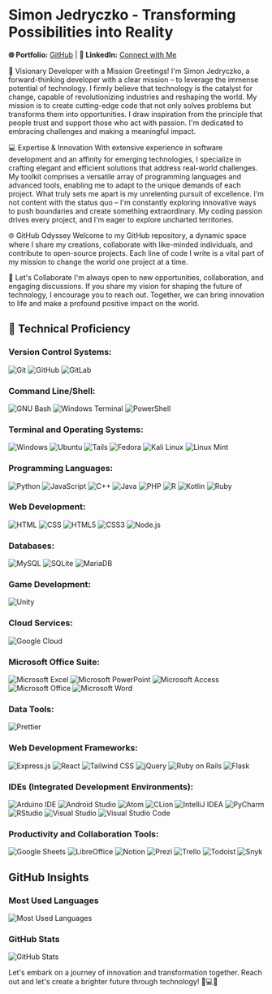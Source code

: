 # Simon Jedryczko - Transforming Possibilities into Reality

**🌐 Portfolio:** [GitHub](https://github.com/ProfessionalCatSummoner) | **🤝 LinkedIn:** [Connect with Me](https://www.linkedin.com/in/szymon-jędryczko/)

🚀 Visionary Developer with a Mission
Greetings! I'm Simon Jedryczko, a forward-thinking developer with a clear mission – to leverage the immense potential of technology. I firmly believe that technology is the catalyst for change, capable of revolutionizing industries and reshaping the world. My mission is to create cutting-edge code that not only solves problems but transforms them into opportunities. I draw inspiration from the principle that people trust and support those who act with passion. I'm dedicated to embracing challenges and making a meaningful impact.

💻 Expertise & Innovation
With extensive experience in software development and an affinity for emerging technologies, I specialize in crafting elegant and efficient solutions that address real-world challenges. My toolkit comprises a versatile array of programming languages and advanced tools, enabling me to adapt to the unique demands of each project. What truly sets me apart is my unrelenting pursuit of excellence. I'm not content with the status quo – I'm constantly exploring innovative ways to push boundaries and create something extraordinary. My coding passion drives every project, and I'm eager to explore uncharted territories.

🌐 GitHub Odyssey
Welcome to my GitHub repository, a dynamic space where I share my creations, collaborate with like-minded individuals, and contribute to open-source projects. Each line of code I write is a vital part of my mission to change the world one project at a time.

🤝 Let's Collaborate
I'm always open to new opportunities, collaboration, and engaging discussions. If you share my vision for shaping the future of technology, I encourage you to reach out. Together, we can bring innovation to life and make a profound positive impact on the world.

## 💼 Technical Proficiency

### **Version Control Systems:**
![Git](https://img.shields.io/badge/GIT-E44C30?style=for-the-badge&logo=git&logoColor=white)
![GitHub](https://img.shields.io/badge/GitHub-100000?style=for-the-badge&logo=github&logoColor=white)
![GitLab](https://img.shields.io/badge/GitLab-330F63?style=for-the-badge&logo=gitlab&logoColor=white)

### **Command Line/Shell:**
![GNU Bash](https://img.shields.io/badge/GNU%20Bash-4EAA25?style=for-the-badge&logo=GNU%20Bash&logoColor=white)
![Windows Terminal](https://img.shields.io/badge/windows%20terminal-4D4D4D?style=for-the-badge&logo=windows%20terminal&logoColor=white)
![PowerShell](https://img.shields.io/badge/powershell-5391FE?style=for-the-badge&logo=powershell&logoColor=white)

### **Terminal and Operating Systems:**
![Windows](https://img.shields.io/badge/Windows-0078D6?style=for-the-badge&logo=windows&logoColor=white)
![Ubuntu](https://img.shields.io/badge/Ubuntu-E95420?style=for-the-badge&logo=ubuntu&logoColor=white)
![Tails](https://img.shields.io/badge/Tails%20-56347C?&style=for-the-badge&logo=tails&logoColor=white)
![Fedora](https://img.shields.io/badge/Fedora-294172?style=for-the-badge&logo=fedora&logoColor=white)
![Kali Linux](https://img.shields.io/badge/Kali_Linux-557C94?style=for-the-badge&logo=kali-linux&logoColor=white)
![Linux Mint](https://img.shields.io/badge/Linux_Mint-87CF3E?style=for-the-badge&logo=linux-mint&logoColor=white)

### **Programming Languages:**
![Python](https://img.shields.io/badge/Python-3776AB?style=for-the-badge&logo=python&logoColor=white)
![JavaScript](https://img.shields.io/badge/JavaScript-F7DF1E?style=for-the-badge&logo=javascript&logoColor=black)
![C++](https://img.shields.io/badge/C%2B%2B-00599C?style=for-the-badge&logo=c%2B%2B&logoColor=white)
![Java](https://img.shields.io/badge/Java-ED8B00?style=for-the-badge&logo=openjdk&logoColor=white)
![PHP](https://img.shields.io/badge/PHP-777BB4?style=for-the-badge&logo=php&logoColor=white)
![R](https://img.shields.io/badge/R-276DC3?style=for-the-badge&logo=R&logoColor=white)
![Kotlin](https://img.shields.io/badge/Kotlin-0095D5?&style=for-the-badge&logo=kotlin&logoColor=white)
![Ruby](https://img.shields.io/badge/Ruby-CC342D?style=for-the-badge&logo=ruby&logoColor=white)

### **Web Development:**
![HTML](https://img.shields.io/badge/HTML-239120?style=for-the-badge&logo=html5&logoColor=white)
![CSS](https://img.shields.io/badge/CSS-239120?&style=for-the-badge&logo=css3&logoColor=white)
![HTML5](https://img.shields.io/badge/HTML5-E34F26?style=for-the-badge&logo=html5&logoColor=white)
![CSS3](https://img.shields.io/badge/CSS3-1572B6?style=for-the-badge&logo=css3&logoColor=white)
![Node.js](https://img.shields.io/badge/Node.js-43853D?style=for-the-badge&logo=node.js&logoColor=white)

### **Databases:**
![MySQL](https://img.shields.io/badge/MySQL-00000F?style=for-the-badge&logo=mysql&logoColor=white)
![SQLite](https://img.shields.io/badge/SQLite-07405E?style=for-the-badge&logo=sqlite&logoColor=white)
![MariaDB](https://img.shields.io/badge/MariaDB-003545?style=for-the-badge&logo=mariadb&logoColor=white)

### **Game Development:**
![Unity](https://img.shields.io/badge/Unity-100000?style=for-the-badge&logo=unity&logoColor=white)

### **Cloud Services:**
![Google Cloud](https://img.shields.io/badge/Google_Cloud-4285F4?style=for-the-badge&logo=google-cloud&logoColor=white)

### **Microsoft Office Suite:**
![Microsoft Excel](https://img.shields.io/badge/Microsoft_Excel-217346?style=for-the-badge&logo=microsoft-excel&logoColor=white)
![Microsoft PowerPoint](https://img.shields.io/badge/Microsoft_PowerPoint-B7472A?style=for-the-badge&logo=microsoft-powerpoint&logoColor=white)
![Microsoft Access](https://img.shields.io/badge/Microsoft_Access-A4373A?style=for-the-badge&logo=microsoft-access&logoColor=white)
![Microsoft Office](https://img.shields.io/badge/Microsoft_Office-D83B01?style=for-the-badge&logo=microsoft-office&logoColor=white)
![Microsoft Word](https://img.shields.io/badge/Microsoft_Word-2B579A?style=for-the-badge&logo=microsoft-word&logoColor=white)

### **Data Tools:**
![Prettier](https://img.shields.io/badge/prettier-1A2C34?style=for-the-badge&logo=prettier&logoColor=F7BA3E)

### **Web Development Frameworks:**
![Express.js](https://img.shields.io/badge/Express.js-404D59?style=for-the-badge)
![React](https://img.shields.io/badge/React-20232A?style=for-the-badge&logo=react&logoColor=61DAFB)
![Tailwind CSS](https://img.shields.io/badge/Tailwind_CSS-38B2AC?style=for-the-badge&logo=tailwind-css&logoColor=white)
![jQuery](https://img.shields.io/badge/jQuery-0769AD?style=for-the-badge&logo=jquery&logoColor=white)
![Ruby on Rails](https://img.shields.io/badge/Ruby_on_Rails-CC0000?style=for-the-badge&logo=ruby-on-rails&logoColor=white)
![Flask](https://img.shields.io/badge/Flask-000000?style=for-the-badge&logo=flask&logoColor=white)

### **IDEs (Integrated Development Environments):**
![Arduino IDE](https://img.shields.io/badge/Arduino_IDE-00979D?style=for-the-badge&logo=arduino&logoColor=white)
![Android Studio](https://img.shields.io/badge/Android_Studio-3DDC84?style=for-the-badge&logo=android-studio&logoColor=white)
![Atom](https://img.shields.io/badge/Atom-66595C?style=for-the-badge&logo=Atom&logoColor=white)
![CLion](https://img.shields.io/badge/CLion-000000?style=for-the-badge&logo=clion&logoColor=white)
![IntelliJ IDEA](https://img.shields.io/badge/IntelliJ_IDEA-000000.svg?style=for-the-badge&logo=intellij-idea&logoColor=white)
![PyCharm](https://img.shields.io/badge/PyCharm-000000.svg?&style=for-the-badge&logo=PyCharm&logoColor=white)
![RStudio](https://img.shields.io/badge/RStudio-75AADB?style=for-the-badge&logo=RStudio&logoColor=white)
![Visual Studio](https://img.shields.io/badge/Visual_Studio-5C2D91?style=for-the-badge&logo=visual%20studio&logoColor=white)
![Visual Studio Code](https://img.shields.io/badge/Visual_Studio_Code-0078D4?style=for-the-badge&logo=visual%20studio%20code&logoColor=white)

### **Productivity and Collaboration Tools:**
![Google Sheets](https://img.shields.io/badge/Google%20Sheets-34A853?style=for-the-badge&logo=google-sheets&logoColor=white)
![LibreOffice](https://img.shields.io/badge/LibreOffice-18A303?style=for-the-badge&logo=LibreOffice&logoColor=white)
![Notion](https://img.shields.io/badge/Notion-000000?style=for-the-badge&logo=notion&logoColor=white)
![Prezi](https://img.shields.io/badge/Prezi-3181FF?style=for-the-badge&logo=prezi&logoColor=white)
![Trello](https://img.shields.io/badge/Trello-0052CC?style=for-the-badge&logo=trello&logoColor=white)
![Todoist](https://img.shields.io/badge/Todoist-E44332?style=for-the-badge&logo=todoist&logoColor=white)
![Snyk](https://img.shields.io/badge/Snyk-4C4A73?style=for-the-badge&logo=snyk&logoColor=white)

## GitHub Insights

### Most Used Languages
![Most Used Languages](https://github-readme-stats.vercel.app/api/top-langs/?username=ProfessionalCatSummoner)

### GitHub Stats
![GitHub Stats](https://github-readme-stats.vercel.app/api?username=ProfessionalCatSummoner&show_icons=true)

Let's embark on a journey of innovation and transformation together. Reach out and let's create a brighter future through technology! 🌠💻🚀
